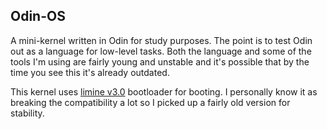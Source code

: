 
## Odin-OS

A mini-kernel written in Odin for study purposes. The point is to test Odin out as a language for low-level tasks.
Both the language and some of the tools I'm using are fairly young and unstable and it's possible that by the time
you see this it's already outdated.

This kernel uses [limine v3.0](https://github.com/limine-bootloader/limine/tree/v3.0-branch) bootloader for booting.
I personally know it as breaking the compatibility a lot so I picked up a fairly old version for stability.
